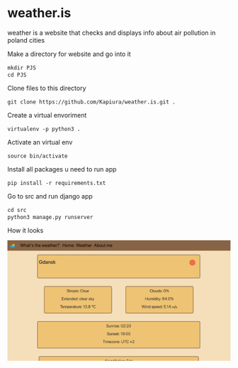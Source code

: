 # weather.is
weather is a website that checks and displays info about air pollution in poland cities 


Make a directory for website and go into it
```
mkdir PJS
cd PJS
```

Clone files to this directory
```
git clone https://github.com/Kapiura/weather.is.git .
```

Create a virtual envoriment
```
virtualenv -p python3 .
```

Activate an virtual env
```
source bin/activate
```

Install all packages u need to run app
```
pip install -r requirements.txt
```

Go to src and run django app
```
cd src
python3 manage.py runserver
```
How it looks

![alt text](https://github.com/Kapiura/weather.is/blob/5d6331ab04498cbae4fd97b240b0b4e897d868b2/readme_images/ss_gd_1.png)
